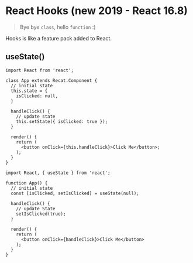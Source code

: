 # React Hooks (new 2019 - React 16.8)

> Bye bye `class`, hello `function` :)

Hooks is like a feature pack added to React.

## useState()

```JS
import React from 'react';

class App extends Recat.Component {
  // initial state
  this.state = {
    isClicked: null,
  }

  handleClick() {
    // update state
    this.setState({ isClicked: true });
  }

  render() {
    return (
      <button onClick={this.handleClick}>Click Me</button>;
    );
  }
}
```

```JS
import React, { useState } from 'react';

function App() {
  // initial state
  const [isClicked, setIsClicked] = useState(null);

  handleClick() {
    // update State
    setIsClicked(true);
  }

  render() {
    return (
      <button onClick={handleClick}>Click Me</button>
    );
  }
}
```

